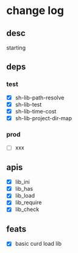# change log

## desc

starting

## deps

### test

- [x] sh-lib-path-resolve
- [x] sh-lib-test
- [x] sh-lib-time-cost
- [x] sh-lib-project-dir-map

### prod

- [ ] xxx

## apis

- [x] lib_ini
- [x] lib_has
- [x] lib_load
- [x] lib_require
- [x] lib_check

## feats

- [x] basic curd load lib